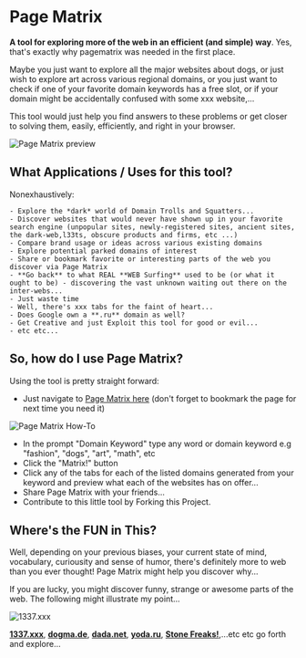 Page Matrix
==========

**A tool for exploring more of the web in an efficient (and simple) way**. Yes, that's exactly why pagematrix was needed in the first place.

Maybe you just want to explore all the major websites about dogs, or just wish to explore art across various regional domains, or you just want to check if one of your favorite domain keywords has a free slot, or if your domain might be accidentally confused with some xxx website,...

This tool would just help you find answers to these problems or get closer to solving them, easily, efficiently, and right in your browser.

![Page Matrix preview](https://raw.github.com/mcnemesis/pagematrix/master/static/img/pagematrix.png)



What Applications / Uses for this tool?
---------------------------------------

Nonexhaustively:
    
    - Explore the *dark* world of Domain Trolls and Squatters...
    - Discover websites that would never have shown up in your favorite search engine (unpopular sites, newly-registered sites, ancient sites, the dark-web,l33ts, obscure products and firms, etc ...)
    - Compare brand usage or ideas across various existing domains
    - Explore potential parked domains of interest
    - Share or bookmark favorite or interesting parts of the web you discover via Page Matrix
    - **Go back** to what REAL **WEB Surfing** used to be (or what it ought to be) - discovering the vast unknown waiting out there on the inter-webs...
    - Just waste time
    - Well, there's xxx tabs for the faint of heart...
    - Does Google own a **.ru** domain as well?
    - Get Creative and just Exploit this tool for good or evil...
    - etc etc...


So, how do I use Page Matrix?
--------------------------------------

Using the tool is pretty straight forward:

- Just navigate to [Page Matrix here](http://pagematrix.nuchwezi.com) (don't forget to bookmark the page for next time you need it)

![Page Matrix How-To](https://raw.github.com/mcnemesis/pagematrix/master/static/img/pagematrix_howto.png)

- In the prompt "Domain Keyword" type any word or domain keyword e.g "fashion", "dogs", "art", "math", etc
- Click the "Matrix!" button
- Click any of the tabs for each of the listed domains generated from your keyword and preview what each of the websites has on offer...
- Share Page Matrix with your friends...
- Contribute to this little tool by Forking this Project.


Where's the FUN in This?
------------------------------

Well, depending on your previous biases, your current state of mind, vocabulary, curiousity and sense of humor, there's definitely more to web than you ever thought! Page Matrix might help you discover why...

If you are lucky, you might discover funny, strange or awesome parts of the web. The following might illustrate my point...


![1337.xxx](https://raw.github.com/mcnemesis/pagematrix/master/static/img/pagematrix_1337.xxx.png)

[**1337.xxx**](http://pagematrix.nuchwezi.com?k=1337&e=xxx), [**dogma.de**](http://pagematrix.nuchwezi.com?k=dogma&e=de), [**dada.net**](http://pagematrix.nuchwezi.com?k=dada&e=net), [**yoda.ru**](http://pagematrix.nuchwezi.com?k=yoda&e=ru), [**Stone Freaks!**](http://pagematrix.nuchwezi.com?k=stoneage&e=de),...etc etc go forth and explore...  
